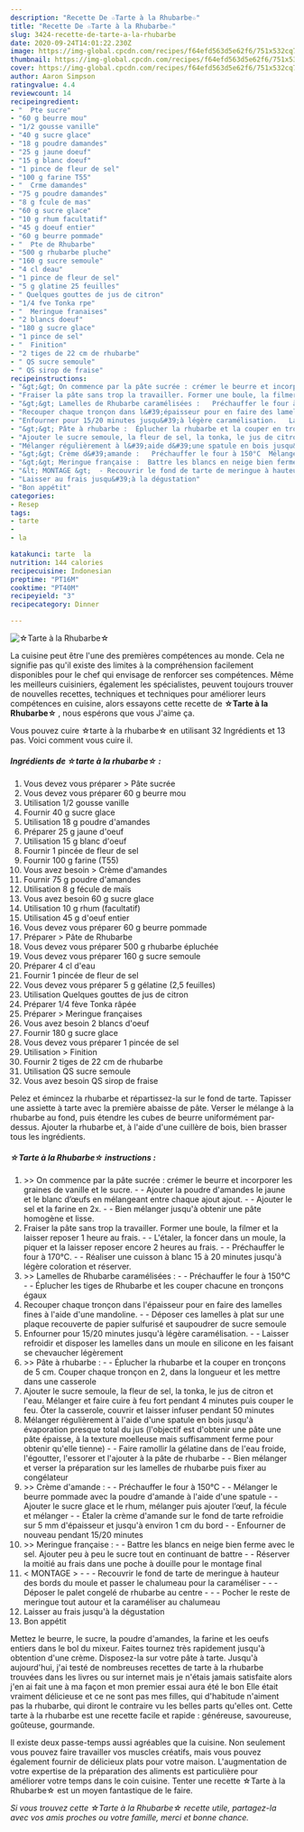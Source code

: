 ```yaml
---
description: "Recette De ☆Tarte à la Rhubarbe☆"
title: "Recette De ☆Tarte à la Rhubarbe☆"
slug: 3424-recette-de-tarte-a-la-rhubarbe
date: 2020-09-24T14:01:22.230Z
image: https://img-global.cpcdn.com/recipes/f64efd563d5e62f6/751x532cq70/☆tarte-a-la-rhubarbe☆-photo-principale-de-la-recette.jpg
thumbnail: https://img-global.cpcdn.com/recipes/f64efd563d5e62f6/751x532cq70/☆tarte-a-la-rhubarbe☆-photo-principale-de-la-recette.jpg
cover: https://img-global.cpcdn.com/recipes/f64efd563d5e62f6/751x532cq70/☆tarte-a-la-rhubarbe☆-photo-principale-de-la-recette.jpg
author: Aaron Simpson
ratingvalue: 4.4
reviewcount: 14
recipeingredient:
- "  Pte sucre"
- "60 g beurre mou"
- "1/2 gousse vanille"
- "40 g sucre glace"
- "18 g poudre damandes"
- "25 g jaune doeuf"
- "15 g blanc doeuf"
- "1 pince de fleur de sel"
- "100 g farine T55"
- "  Crme damandes"
- "75 g poudre damandes"
- "8 g fcule de mas"
- "60 g sucre glace"
- "10 g rhum facultatif"
- "45 g doeuf entier"
- "60 g beurre pommade"
- "  Pte de Rhubarbe"
- "500 g rhubarbe pluche"
- "160 g sucre semoule"
- "4 cl deau"
- "1 pince de fleur de sel"
- "5 g glatine 25 feuilles"
- " Quelques gouttes de jus de citron"
- "1/4 fve Tonka rpe"
- "  Meringue franaises"
- "2 blancs doeuf"
- "180 g sucre glace"
- "1 pince de sel"
- "  Finition"
- "2 tiges de 22 cm de rhubarbe"
- " QS sucre semoule"
- " QS sirop de fraise"
recipeinstructions:
- "&gt;&gt; On commence par la pâte sucrée : crémer le beurre et incorporer les graines de vanille et le sucre.   Ajouter la poudre d&#39;amandes le jaune et le blanc d’œufs en mélangeant entre chaque ajout ajout.   Ajouter le sel et la farine en 2x.   Bien mélanger jusqu&#39;à obtenir une pâte homogène et lisse."
- "Fraiser la pâte sans trop la travailler. Former une boule, la filmer et la laisser reposer 1 heure au frais.   L&#39;étaler, la foncer dans un moule, la piquer et la laisser reposer encore 2 heures au frais.   Préchauffer le four à 170°C.   Réaliser une cuisson à blanc 15 à 20 minutes jusqu&#39;à légère coloration et réserver."
- "&gt;&gt; Lamelles de Rhubarbe caramélisées :   Préchauffer le four à 150°C  Éplucher les tiges de Rhubarbe et les couper chacune en tronçons égaux"
- "Recouper chaque tronçon dans l&#39;épaisseur pour en faire des lamelles fines à l&#39;aide d&#39;une mandoline.   Déposer ces lamelles à plat sur une plaque recouverte de papier sulfurisé et saupoudrer de sucre semoule"
- "Enfourner pour 15/20 minutes jusqu&#39;à légère caramélisation.   Laisser refroidir et disposer les lamelles dans un moule en silicone en les faisant se chevaucher légèrement"
- "&gt;&gt; Pâte à rhubarbe :  Éplucher la rhubarbe et la couper en tronçons de 5 cm. Couper chaque tronçon en 2, dans la longueur et les mettre dans une casserole"
- "Ajouter le sucre semoule, la fleur de sel, la tonka, le jus de citron et l&#39;eau. Mélanger et faire cuire à feu fort pendant 4 minutes puis couper le feu. Ôter la casserole, couvrir et laisser infuser pendant 50 minutes"
- "Mélanger régulièrement à l&#39;aide d&#39;une spatule en bois jusqu&#39;à évaporation presque total du jus (l&#39;objectif est d&#39;obtenir une pâte une pâte épaisse, à la texture moelleuse mais suffisamment ferme pour obtenir qu&#39;elle tienne)  Faire ramollir la gélatine dans de l&#39;eau froide, l&#39;égoutter, l&#39;essorer et l&#39;ajouter à la pâte de rhubarbe  Bien mélanger et verser la préparation sur les lamelles de rhubarbe puis fixer au congélateur"
- "&gt;&gt; Crème d&#39;amande :   Préchauffer le four à 150°C  Mélanger le beurre pommade avec la poudre d&#39;amande à l&#39;aide d&#39;une spatule  Ajouter le sucre glace et le rhum, mélanger puis ajouter l’œuf, la fécule et mélanger  Étaler la crème d&#39;amande sur le fond de tarte refroidie sur 5 mm d&#39;épaisseur et jusqu&#39;à environ 1 cm du bord  Enfourner de nouveau pendant 15/20 minutes"
- "&gt;&gt; Meringue française :  Battre les blancs en neige bien ferme avec le sel. Ajouter peu à peu le sucre tout en continuant de battre  Réserver la moitié au frais dans une poche à douille pour le montage final"
- "&lt; MONTAGE &gt;  - Recouvrir le fond de tarte de meringue à hauteur des bords du moule et passer le chalumeau pour la caraméliser  - Déposer le palet congelé de rhubarbe au centre  - Pocher le reste de meringue tout autour et la caraméliser au chalumeau"
- "Laisser au frais jusqu&#39;à la dégustation"
- "Bon appétit"
categories:
- Resep
tags:
- tarte
- 
- la

katakunci: tarte  la 
nutrition: 144 calories
recipecuisine: Indonesian
preptime: "PT16M"
cooktime: "PT40M"
recipeyield: "3"
recipecategory: Dinner

---
```



![☆Tarte à la Rhubarbe☆](https://img-global.cpcdn.com/recipes/f64efd563d5e62f6/751x532cq70/☆tarte-a-la-rhubarbe☆-photo-principale-de-la-recette.jpg)

La cuisine peut être l'une des premières compétences au monde. Cela ne signifie pas qu'il existe des limites à la compréhension facilement disponibles pour le chef qui envisage de renforcer ses compétences. Même les meilleurs cuisiniers, également les spécialistes, peuvent toujours trouver de nouvelles recettes, techniques et techniques pour améliorer leurs compétences en cuisine, alors essayons cette recette de <strong> ☆Tarte à la Rhubarbe☆ </strong>, nous espérons que vous J'aime ça.

<!--inarticleads1-->

Vous pouvez cuire ☆tarte à la rhubarbe☆ en utilisant 32 Ingrédients et 13 pas. Voici comment vous cuire il.

##### Ingrédients de ☆tarte à la rhubarbe☆ :

1. Vous devez vous préparer  &gt; Pâte sucrée
1. Vous devez vous préparer 60 g beurre mou
1. Utilisation 1/2 gousse vanille
1. Fournir 40 g sucre glace
1. Utilisation 18 g poudre d&#39;amandes
1. Préparer 25 g jaune d&#39;oeuf
1. Utilisation 15 g blanc d&#39;oeuf
1. Fournir 1 pincée de fleur de sel
1. Fournir 100 g farine (T55)
1. Vous avez besoin  &gt; Crème d&#39;amandes
1. Fournir 75 g poudre d&#39;amandes
1. Utilisation 8 g fécule de maïs
1. Vous avez besoin 60 g sucre glace
1. Utilisation 10 g rhum (facultatif)
1. Utilisation 45 g d&#39;oeuf entier
1. Vous devez vous préparer 60 g beurre pommade
1. Préparer  &gt; Pâte de Rhubarbe
1. Vous devez vous préparer 500 g rhubarbe épluchée
1. Vous devez vous préparer 160 g sucre semoule
1. Préparer 4 cl d&#39;eau
1. Fournir 1 pincée de fleur de sel
1. Vous devez vous préparer 5 g gélatine (2,5 feuilles)
1. Utilisation  Quelques gouttes de jus de citron
1. Préparer 1/4 fève Tonka râpée
1. Préparer  &gt; Meringue françaises
1. Vous avez besoin 2 blancs d&#39;oeuf
1. Fournir 180 g sucre glace
1. Vous devez vous préparer 1 pincée de sel
1. Utilisation  &gt; Finition
1. Fournir 2 tiges de 22 cm de rhubarbe
1. Utilisation  QS sucre semoule
1. Vous avez besoin  QS sirop de fraise


Pelez et émincez la rhubarbe et répartissez-la sur le fond de tarte. Tapisser une assiette à tarte avec la première abaisse de pâte. Verser le mélange à la rhubarbe au fond, puis étendre les cubes de beurre uniformément par-dessus. Ajouter la rhubarbe et, à l&#39;aide d&#39;une cuillère de bois, bien brasser tous les ingrédients. 

<!--inarticleads2-->

##### ☆Tarte à la Rhubarbe☆ instructions :

1. &gt;&gt; On commence par la pâte sucrée : crémer le beurre et incorporer les graines de vanille et le sucre.  -  - Ajouter la poudre d&#39;amandes le jaune et le blanc d’œufs en mélangeant entre chaque ajout ajout.  -  - Ajouter le sel et la farine en 2x.  -  - Bien mélanger jusqu&#39;à obtenir une pâte homogène et lisse.
1. Fraiser la pâte sans trop la travailler. Former une boule, la filmer et la laisser reposer 1 heure au frais.  -  - L&#39;étaler, la foncer dans un moule, la piquer et la laisser reposer encore 2 heures au frais.  -  - Préchauffer le four à 170°C.  -  - Réaliser une cuisson à blanc 15 à 20 minutes jusqu&#39;à légère coloration et réserver.
1. &gt;&gt; Lamelles de Rhubarbe caramélisées :  -  - Préchauffer le four à 150°C -  - Éplucher les tiges de Rhubarbe et les couper chacune en tronçons égaux
1. Recouper chaque tronçon dans l&#39;épaisseur pour en faire des lamelles fines à l&#39;aide d&#39;une mandoline.  -  - Déposer ces lamelles à plat sur une plaque recouverte de papier sulfurisé et saupoudrer de sucre semoule
1. Enfourner pour 15/20 minutes jusqu&#39;à légère caramélisation.  -  - Laisser refroidir et disposer les lamelles dans un moule en silicone en les faisant se chevaucher légèrement
1. &gt;&gt; Pâte à rhubarbe : -  - Éplucher la rhubarbe et la couper en tronçons de 5 cm. Couper chaque tronçon en 2, dans la longueur et les mettre dans une casserole
1. Ajouter le sucre semoule, la fleur de sel, la tonka, le jus de citron et l&#39;eau. Mélanger et faire cuire à feu fort pendant 4 minutes puis couper le feu. Ôter la casserole, couvrir et laisser infuser pendant 50 minutes
1. Mélanger régulièrement à l&#39;aide d&#39;une spatule en bois jusqu&#39;à évaporation presque total du jus (l&#39;objectif est d&#39;obtenir une pâte une pâte épaisse, à la texture moelleuse mais suffisamment ferme pour obtenir qu&#39;elle tienne) -  - Faire ramollir la gélatine dans de l&#39;eau froide, l&#39;égoutter, l&#39;essorer et l&#39;ajouter à la pâte de rhubarbe -  - Bien mélanger et verser la préparation sur les lamelles de rhubarbe puis fixer au congélateur
1. &gt;&gt; Crème d&#39;amande :  -  - Préchauffer le four à 150°C -  - Mélanger le beurre pommade avec la poudre d&#39;amande à l&#39;aide d&#39;une spatule -  - Ajouter le sucre glace et le rhum, mélanger puis ajouter l’œuf, la fécule et mélanger -  - Étaler la crème d&#39;amande sur le fond de tarte refroidie sur 5 mm d&#39;épaisseur et jusqu&#39;à environ 1 cm du bord -  - Enfourner de nouveau pendant 15/20 minutes
1. &gt;&gt; Meringue française : -  - Battre les blancs en neige bien ferme avec le sel. Ajouter peu à peu le sucre tout en continuant de battre -  - Réserver la moitié au frais dans une poche à douille pour le montage final
1. &lt; MONTAGE &gt; -  - - Recouvrir le fond de tarte de meringue à hauteur des bords du moule et passer le chalumeau pour la caraméliser -  - - Déposer le palet congelé de rhubarbe au centre -  - - Pocher le reste de meringue tout autour et la caraméliser au chalumeau
1. Laisser au frais jusqu&#39;à la dégustation
1. Bon appétit


Mettez le beurre, le sucre, la poudre d&#39;amandes, la farine et les oeufs entiers dans le bol du mixeur. Faites tournez très rapidement jusqu&#39;à obtention d&#39;une crème. Disposez-la sur votre pâte à tarte. Jusqu&#39;à aujourd&#39;hui, j&#39;ai testé de nombreuses recettes de tarte à la rhubarbe trouvées dans les livres ou sur internet mais je n&#39;étais jamais satisfaite alors j&#39;en ai fait une à ma façon et mon premier essai aura été le bon Elle était vraiment délicieuse et ce ne sont pas mes filles, qui d&#39;habitude n&#39;aiment pas la rhubarbe, qui diront le contraire vu les belles parts qu&#39;elles ont. Cette tarte à la rhubarbe est une recette facile et rapide : généreuse, savoureuse, goûteuse, gourmande. 

<!--inarticleads1-->

<p>
Il existe deux passe-temps aussi agréables que la cuisine. Non seulement vous pouvez faire travailler vos muscles créatifs, mais vous pouvez également fournir de délicieux plats pour votre maison. L'augmentation de votre expertise de la préparation des aliments est particulière pour améliorer votre temps dans le coin cuisine. Tenter une recette ☆Tarte à la Rhubarbe☆ est un moyen fantastique de le faire.
</p>

<p>
<i>Si vous trouvez cette ☆Tarte à la Rhubarbe☆ recette utile, partagez-la avec vos amis proches ou votre famille, merci et bonne chance.</i>
</p>
